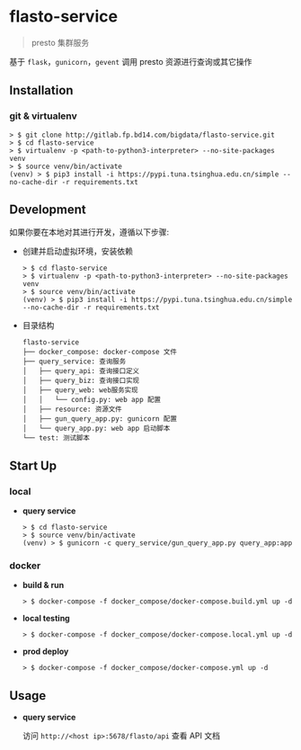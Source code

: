 # flasto-service

> presto 集群服务

基于 `flask`，`gunicorn`，`gevent` 调用 presto 资源进行查询或其它操作

## Installation

### git & virtualenv

```shell
> $ git clone http://gitlab.fp.bd14.com/bigdata/flasto-service.git
> $ cd flasto-service
> $ virtualenv -p <path-to-python3-interpreter> --no-site-packages venv
> $ source venv/bin/activate
(venv) > $ pip3 install -i https://pypi.tuna.tsinghua.edu.cn/simple --no-cache-dir -r requirements.txt
```

## Development

如果你要在本地对其进行开发，遵循以下步骤:

* 创建并启动虚拟环境，安装依赖
    ```shell
    > $ cd flasto-service
    > $ virtualenv -p <path-to-python3-interpreter> --no-site-packages venv
    > $ source venv/bin/activate
    (venv) > $ pip3 install -i https://pypi.tuna.tsinghua.edu.cn/simple --no-cache-dir -r requirements.txt
    ```
    
* 目录结构
    ```
    flasto-service
    ├── docker_compose: docker-compose 文件
    ├── query_service: 查询服务
    │   ├── query_api: 查询接口定义
    │   ├── query_biz: 查询接口实现
    │   ├── query_web: web服务实现
    │   │   └── config.py: web app 配置
    │   ├── resource: 资源文件
    │   ├── gun_query_app.py: gunicorn 配置
    │   └── query_app.py: web app 启动脚本
    └── test: 测试脚本
    ```

## Start Up

### local

* __query service__

    ```shell
    > $ cd flasto-service
    > $ source venv/bin/activate
    (venv) > $ gunicorn -c query_service/gun_query_app.py query_app:app
    ```

### docker

* __build & run__
    ```shell
    > $ docker-compose -f docker_compose/docker-compose.build.yml up -d
    ```

* __local testing__
    ```shell
    > $ docker-compose -f docker_compose/docker-compose.local.yml up -d
    ```

* __prod deploy__
    ```shell
    > $ docker-compose -f docker_compose/docker-compose.yml up -d
    ```

## Usage

* __query service__

    访问 `http://<host ip>:5678/flasto/api` 查看 API 文档

